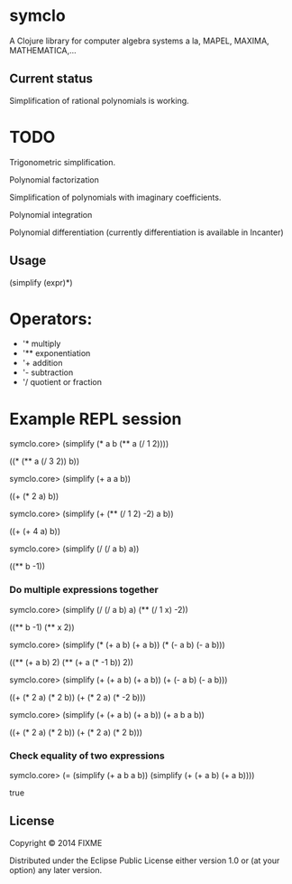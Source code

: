 # symclo

A Clojure library for computer algebra systems a la, MAPEL, MAXIMA, MATHEMATICA,...

## Current status

Simplification of rational polynomials is working.

# TODO

Trigonometric simplification.

Polynomial factorization

Simplification of polynomials with imaginary coefficients.

Polynomial integration

Polynomial differentiation (currently differentiation is available in Incanter)

## Usage

(simplify (expr)*)

# Operators:
* '* multiply
* '** exponentiation
* '+ addition
* '- subtraction
* '/ quotient or fraction

# Example REPL session
symclo.core> (simplify (* a b (** a (/ 1 2))))

((* (** a (/ 3 2)) b))

symclo.core> (simplify (+ a a b))

((+ (* 2 a) b))

symclo.core> (simplify (+ (** (/ 1 2) -2) a b))

((+ (+ 4 a) b))

symclo.core> (simplify (/ (/ a b) a))

((** b -1))


### Do multiple expressions together
symclo.core> (simplify (/ (/ a b) a) (** (/ 1 x) -2))

((** b -1) (** x 2))

symclo.core> (simplify (* (+ a b) (+ a b)) (* (- a b) (- a b)))

((** (+ a b) 2) (** (+ a (* -1 b)) 2))

symclo.core> (simplify (+ (+ a b) (+ a b)) (+ (- a b) (- a b)))

((+ (* 2 a) (* 2 b)) (+ (* 2 a) (* -2 b)))

symclo.core> (simplify (+ (+ a b) (+ a b)) (+ a b a b))

((+ (* 2 a) (* 2 b)) (+ (* 2 a) (* 2 b)))

### Check equality of two expressions
symclo.core> (= (simplify (+ a b a b)) (simplify (+ (+ a b) (+ a b))))

true

## License

Copyright © 2014 FIXME

Distributed under the Eclipse Public License either version 1.0 or (at
your option) any later version.

